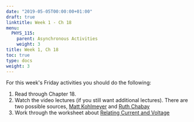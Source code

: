 ```yaml
---
date: "2019-05-05T00:00:00+01:00"
draft: true
linktitle: Week 1 - Ch 18
menu:
  PHYS_115:
    parent: Asynchronous Activities
    weight: 3
title: Week 1, Ch 18
toc: true
type: docs
weight: 3
---
```

For this week's Friday activities you should do the following:

1. Read through Chapter 18.
2. Watch the video lectures (if you still want additional lectures). There are two possible sources, [Matt Kohlmeyer](https://matterandinteractions.org/videos/EM.html) and [Ruth Chabay](https://www.youtube.com/watch?v=-7W294N_Hkk&feature=youtu.be) 
3. Work through the worksheet about [Relating Current and Voltage](https://docs.google.com/document/d/1rm3WjyElyxEfGOVJqKi-a3RbHTkK90xpgpaXeY3-WN8/edit?usp=sharing)
